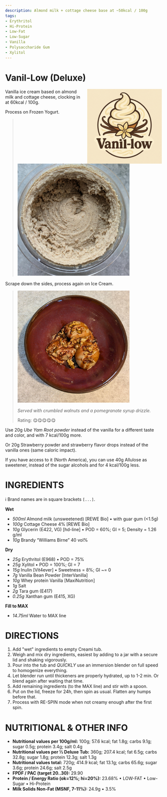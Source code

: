 ```yaml
---
description: Almond milk + cottage cheese base at ~50kcal / 100g
tags:
- Erythritol
- Hi-Protein
- Low-Fat
- Low-Sugar
- Vanilla
- Polysaccharide Gum
- Xylitol
---
```

# Vanil-Low (Deluxe)
<img style="float: right; margin-left: 1.5em;" width=240 alt="Logo" src="https://raw.githubusercontent.com/jhermann/ice-creamery/refs/heads/main/recipes/Vanil-Low%20(Deluxe)/logo-vanil-low.png" />

Vanilla ice cream based on almond milk and cottage cheese, clocking in at 60kcal / 100g.

Process on Frozen Yogurt.

> <img width=360 alt="Spun Ice Cream" src="https://raw.githubusercontent.com/jhermann/ice-creamery/refs/heads/main/recipes/Vanil-Low%20(Deluxe)/Vanillow_2025-05-22_1.jpg" />

Scrape down the sides, process again on Ice Cream.

> <img width=360 alt="Spun Ice Cream" src="https://raw.githubusercontent.com/jhermann/ice-creamery/refs/heads/main/recipes/Vanil-Low%20(Deluxe)/Vanillow_2025-05-22_2.jpg" />
> 
> *Served with crumbled walnuts and a pomegranate syrup drizzle.*
> 
> Rating: 😋😋😋😋😋

Use 20g *Ube Yam Root powder* instead of the vanilla
for a different taste and color, and with 7 kcal/100g more.

Or 20g Strawberry powder and strawberry flavor drops
instead of the vanilla ones (same caloric impact).

If you have access to it (North America), you can use 40g Allulose as sweetener,
instead of the sugar alcohols and for 4 kcal/100g less.

# INGREDIENTS

ℹ️ Brand names are in square brackets `[...]`.

**Wet**

  - _500ml_ Almond milk (unsweetened) [REWE Bio] • with guar gum (<1.5g)
  - _100g_ Cottage Cheese 4% [REWE Bio]
  - _10g_ Glycerin (E422, VG) [hd-line] • POD = 60%; GI = 5; Density = 1.26 g/ml
  - _10g_ Brandy “Williams Birne” 40 vol%

**Dry**

  - _25g_ Erythritol (E968) • POD = 75%
  - _25g_ Xylitol • POD = 100%; GI = 7
  - _15g_ Inulin [Vit4ever] • Sweetness = 8%; GI ~= 0
  - _7g_ Vanilla Bean Powder [InterVanilla]
  - _10g_ Whey protein Vanilla [MaxiNutrition]
  - _1g_ Salt
  - _2g_ Tara gum (E417)
  - _0.25g_ Xanthan gum (E415, XG)

**Fill to MAX**

  - _14.75ml_ Water to MAX line

# DIRECTIONS

 1. Add "wet" ingredients to empty Creami tub.
 1. Weigh and mix dry ingredients, easiest by adding to a jar with a secure lid and shaking vigorously.
 1. Pour into the tub and *QUICKLY* use an immersion blender on full speed to homogenize everything.
 1. Let blender run until thickeners are properly hydrated, up to 1-2 min. Or blend again after waiting that time.
 1. Add remaining ingredients (to the MAX line) and stir with a spoon.
 1. Put on the lid, freeze for 24h, then spin as usual. Flatten any humps before that.
 1. Process with RE-SPIN mode when not creamy enough after the first spin.

# NUTRITIONAL & OTHER INFO
- **Nutritional values per 100g/ml:** 100g; 57.6 kcal; fat 1.8g; carbs 9.1g; sugar 0.5g; protein 3.4g; salt 0.4g
- **Nutritional values per ½ Deluxe Tub:** 360g; 207.4 kcal; fat 6.5g; carbs 32.8g; sugar 1.8g; protein 12.3g; salt 1.3g
- **Nutritional values total:** 720g; 414.9 kcal; fat 13.1g; carbs 65.6g; sugar 3.6g; protein 24.6g; salt 2.5g
- **FPDF / PAC (target 20..30):** 29.90
- **Protein / Energy Ratio (ok=12%; hi=20%):** 23.68% • LOW-FAT • Low-Sugar • Hi-Protein
- **Milk Solids Non-Fat (MSNF, 7-11%):** 24.9g • 3.5%
